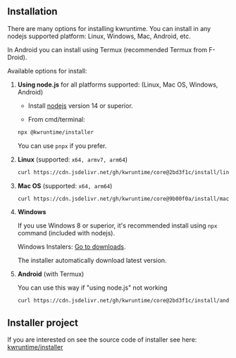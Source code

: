 ## Installation

There are many options for installing kwruntime. You can install in any nodejs supported platform: Linux, Windows, Mac, Android, etc.

In Android you can install using Termux  (recommended Termux from F-Droid).

Available options for install:

1. **Using node.js** for all platforms supported: (Linux, Mac OS, Windows, Android)

	* Install [nodejs](https://nodejs.org/en/download/) version 14 or superior.

	* From cmd/terminal:
	
	```bash
	npx @kwruntime/installer
	``` 

	You can use `pnpx` if you prefer.


2. **Linux** (supported: ```x64, armv7, arm64```)

	```bash
	curl https://cdn.jsdelivr.net/gh/kwruntime/core@2bd3f1c/install/linux.sh | bash
	``` 

3. **Mac OS** (supported: ```x64, arm64```)

	```bash
	curl https://cdn.jsdelivr.net/gh/kwruntime/core@9b00f0a/install/mac.sh | bash
	``` 

4. **Windows** 

	If you use Windows 8 or superior, it's recommended install using `npx` command (included with nodejs).

	Windows Instalers: [Go to downloads](https://github.com/kwruntime/installer/releases).

	The installer automatically download latest version.


5. **Android** (with Termux)

	You can use this way if "using node.js" not working
	```bash 
	curl https://cdn.jsdelivr.net/gh/kwruntime/core@2bd3f1c/install/android.sh | bash
	```

## Installer project

If you are interested on see the source code of installer see here: [kwruntime/installer](https://github.com/kwruntime/installer)